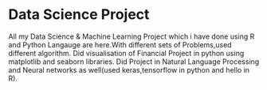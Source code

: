 # Data Science Project
All my Data Science & Machine Learning Project which i have done using R and Python Langauge are here.With different sets of Problems,used different algorithm.
Did visualisation of Financial Project in python using matplotlib and seaborn libraries. 
Did Project in Natural Language Processing and Neural networks as well(used keras,tensorflow in python and hello in R).
